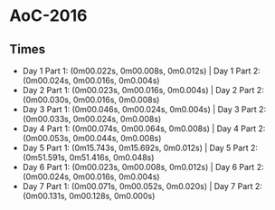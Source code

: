 # AoC-2016

## Times
* Day 1 Part 1: (0m00.022s, 0m00.008s, 0m0.012s) | Day 1 Part 2: (0m00.024s, 0m00.016s, 0m0.004s)
* Day 2 Part 1: (0m00.023s, 0m00.016s, 0m0.004s) | Day 2 Part 2: (0m00.030s, 0m00.016s, 0m0.008s)
* Day 3 Part 1: (0m00.046s, 0m00.024s, 0m0.004s) | Day 3 Part 2: (0m00.033s, 0m00.024s, 0m0.008s)
* Day 4 Part 1: (0m00.074s, 0m00.064s, 0m0.008s) | Day 4 Part 2: (0m00.053s, 0m00.044s, 0m0.008s)
* Day 5 Part 1: (0m15.743s, 0m15.692s, 0m0.012s) | Day 5 Part 2: (0m51.591s, 0m51.416s, 0m0.048s)
* Day 6 Part 1: (0m00.023s, 0m00.008s, 0m0.012s) | Day 6 Part 2: (0m00.024s, 0m00.016s, 0m0.004s)
* Day 7 Part 1: (0m00.071s, 0m00.052s, 0m0.020s) | Day 7 Part 2: (0m00.131s, 0m00.128s, 0m0.000s)